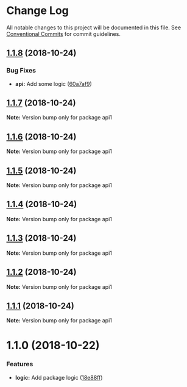 # Change Log

All notable changes to this project will be documented in this file.
See [Conventional Commits](https://conventionalcommits.org) for commit guidelines.

## [1.1.8](https://github.com/andreaspalsson/monotest/compare/api1@1.1.7...api1@1.1.8) (2018-10-24)


### Bug Fixes

* **api:** Add some logic ([60a7af9](https://github.com/andreaspalsson/monotest/commit/60a7af9))





## [1.1.7](https://github.com/andreaspalsson/monotest/compare/api1@1.1.6...api1@1.1.7) (2018-10-24)

**Note:** Version bump only for package api1





## [1.1.6](https://github.com/andreaspalsson/monotest/compare/api1@1.1.5...api1@1.1.6) (2018-10-24)

**Note:** Version bump only for package api1





## [1.1.5](https://github.com/andreaspalsson/monotest/compare/api1@1.1.4...api1@1.1.5) (2018-10-24)

**Note:** Version bump only for package api1





## [1.1.4](https://github.com/andreaspalsson/monotest/compare/api1@1.1.3...api1@1.1.4) (2018-10-24)

**Note:** Version bump only for package api1





## [1.1.3](https://github.com/andreaspalsson/monotest/compare/api1@1.1.2...api1@1.1.3) (2018-10-24)

**Note:** Version bump only for package api1





## [1.1.2](https://github.com/andreaspalsson/monotest/compare/api1@1.1.1...api1@1.1.2) (2018-10-24)

**Note:** Version bump only for package api1





## [1.1.1](https://github.com/andreaspalsson/monotest/compare/api1@1.1.0...api1@1.1.1) (2018-10-24)

**Note:** Version bump only for package api1





# 1.1.0 (2018-10-22)


### Features

* **logic:** Add package logic ([18e88ff](https://github.com/andreaspalsson/monotest/commit/18e88ff))
